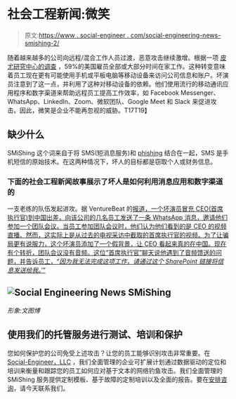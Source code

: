 # 社会工程新闻:微笑

> 原文:[https://www . social-engineer . com/social-engineering-news-smishing-2/](https://www.social-engineer.com/social-engineering-news-smishing-2/)

随着越来越多的公司向远程/混合工作人员过渡，恶意攻击继续激增。根据一项 [皮尤研究中心的调查](https://www.pewresearch.org/social-trends/2022/02/16/covid-19-pandemic-continues-to-reshape-work-in-america/) ，59%的美国雇员全部或大部分时间在家工作。这种转变意味着员工现在更有可能使用手机或平板电脑等移动设备来访问公司信息和账户。坏演员注意到了这一点，并利用了这种对移动设备的依赖。他们使用流行的移动通讯应用程序和数字渠道来帮助远程员工提高工作效率，如 Facebook Messenger、WhatsApp、LinkedIn、Zoom、微软团队、Google Meet 和 Slack 来促进攻击。因此，微笑是企业不能再忽视的威胁。T17T19】

## 缺少什么

SMiShing 这个词来自于将 SMS(短消息服务)和 [phishing](https://www.social-engineer.org/framework/attack-vectors/phishing-attacks-2/) 结合在一起，SMS 是手机短信的原始技术。在这两种情况下，坏人的目标都是窃取个人或财务信息。

### 下面的社会工程新闻故事展示了坏人是如何利用消息应用和数字渠道的

一支老练的队伍发起进攻。据 VentureBeat 的[报道，一个坏演员冒充 CEO(首席执行官)到中国出差，向该公司的几名员工发送了一条 WhatsApp 消息，邀请他们参加一个团队会议。当员工参加团队会议时，他们认为他们看到的是 CEO 的视频直播。然而，这实际上是从过去的电视采访中截取的首席执行官的视频。为了让骗局更有说服力，这个坏演员添加了一个假背景，让 CEO 看起来真的在中国。现在有个转折，团队会议没有音频。这位“首席执行官”聊天说他遇到了音频馈送的问题，并告诉员工，“*因为我无法完成这项工作，请通过这个 SharePoint 链接将信息发送给我。*’”](https://venturebeat.com/2022/02/23/microsoft-teams-is-the-new-frontier-for-phishing-attacks/)

## ![Social Engineering News SMiShing](../Images/58369632be6245cd383b1af5ee0ac17e.png)

*形象:文图博*

## 使用我们的托管服务进行测试、培训和保护

您如何保护您的公司免受上述攻击？让您的员工能够识别攻击非常重要。在 [Social-Engineer，LLC](https://www.social-engineer.com/) ，我们全面管理的企业可扩展计划通过数据驱动的定位和培训来衡量和跟踪您的员工如何应对基于文本的网络钓鱼攻击。我们全面管理的 SMiShing 服务提供定制模板、基于故障的定制培训以及全面的报告。要在[安排咨询](https://www.social-engineer.com/managed-services/managed-smishing-service/)，请今天联系我们。